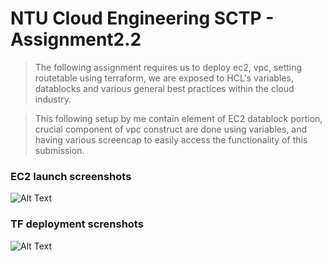 # NTU Cloud Engineering SCTP - Assignment2.2

>The following assignment requires us to deploy ec2, vpc, setting routetable using terraform, we are exposed to HCL's variables, datablocks and various general best practices within the cloud industry.

>This following setup by me contain element of EC2 datablock portion, crucial component of vpc construct are done using variables, and having various screencap to easily access the functionality of this submission.
  
### EC2 launch screenshots  
![Alt Text](https://github.com/lann87/cloud_infra_eng_ntu_coursework_alanp/blob/main/module2/assignment2.2/assignment2.2-ec2-vpc-rt-var-datab-TFdeployment.png)
  
### TF deployment screnshots  
![Alt Text](https://github.com/lann87/cloud_infra_eng_ntu_coursework_alanp/blob/main/module2/assignment2.2/assignment2.2-ec2launch.png)



